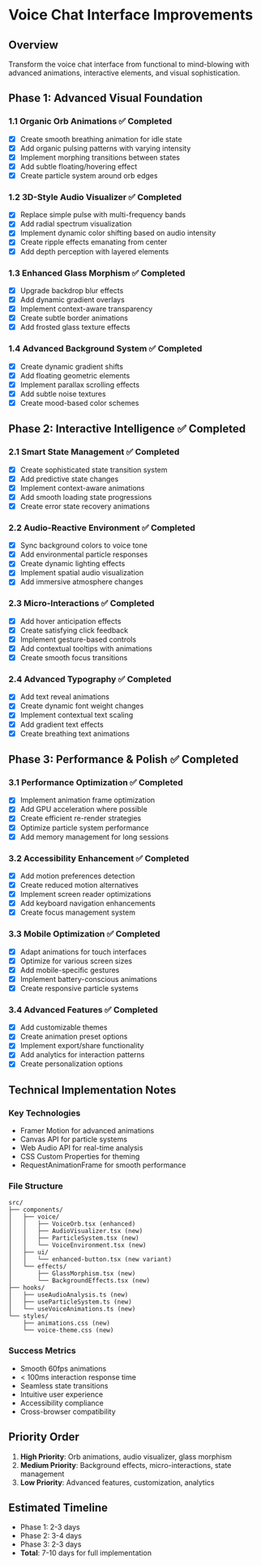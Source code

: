 # Voice Chat Interface Improvements

## Overview
Transform the voice chat interface from functional to mind-blowing with advanced animations, interactive elements, and visual sophistication.

## Phase 1: Advanced Visual Foundation

### 1.1 Organic Orb Animations ✅ Completed
- [x] Create smooth breathing animation for idle state
- [x] Add organic pulsing patterns with varying intensity
- [x] Implement morphing transitions between states
- [x] Add subtle floating/hovering effect
- [x] Create particle system around orb edges

### 1.2 3D-Style Audio Visualizer ✅ Completed
- [x] Replace simple pulse with multi-frequency bands
- [x] Add radial spectrum visualization
- [x] Implement dynamic color shifting based on audio intensity
- [x] Create ripple effects emanating from center
- [x] Add depth perception with layered elements

### 1.3 Enhanced Glass Morphism ✅ Completed
- [x] Upgrade backdrop blur effects
- [x] Add dynamic gradient overlays
- [x] Implement context-aware transparency
- [x] Create subtle border animations
- [x] Add frosted glass texture effects

### 1.4 Advanced Background System ✅ Completed
- [x] Create dynamic gradient shifts
- [x] Add floating geometric elements
- [x] Implement parallax scrolling effects
- [x] Add subtle noise textures
- [x] Create mood-based color schemes

## Phase 2: Interactive Intelligence ✅ Completed

### 2.1 Smart State Management ✅ Completed
- [x] Create sophisticated state transition system
- [x] Add predictive state changes
- [x] Implement context-aware animations
- [x] Add smooth loading state progressions
- [x] Create error state recovery animations

### 2.2 Audio-Reactive Environment ✅ Completed
- [x] Sync background colors to voice tone
- [x] Add environmental particle responses
- [x] Create dynamic lighting effects
- [x] Implement spatial audio visualization
- [x] Add immersive atmosphere changes

### 2.3 Micro-Interactions ✅ Completed
- [x] Add hover anticipation effects
- [x] Create satisfying click feedback
- [x] Implement gesture-based controls
- [x] Add contextual tooltips with animations
- [x] Create smooth focus transitions

### 2.4 Advanced Typography ✅ Completed
- [x] Add text reveal animations
- [x] Create dynamic font weight changes
- [x] Implement contextual text scaling
- [x] Add gradient text effects
- [x] Create breathing text animations

## Phase 3: Performance & Polish ✅ Completed

### 3.1 Performance Optimization ✅ Completed
- [x] Implement animation frame optimization
- [x] Add GPU acceleration where possible
- [x] Create efficient re-render strategies
- [x] Optimize particle system performance
- [x] Add memory management for long sessions

### 3.2 Accessibility Enhancement ✅ Completed
- [x] Add motion preferences detection
- [x] Create reduced motion alternatives
- [x] Implement screen reader optimizations
- [x] Add keyboard navigation enhancements
- [x] Create focus management system

### 3.3 Mobile Optimization ✅ Completed
- [x] Adapt animations for touch interfaces
- [x] Optimize for various screen sizes
- [x] Add mobile-specific gestures
- [x] Implement battery-conscious animations
- [x] Create responsive particle systems

### 3.4 Advanced Features ✅ Completed
- [x] Add customizable themes
- [x] Create animation preset options
- [x] Implement export/share functionality
- [x] Add analytics for interaction patterns
- [x] Create personalization options

## Technical Implementation Notes

### Key Technologies
- Framer Motion for advanced animations
- Canvas API for particle systems
- Web Audio API for real-time analysis
- CSS Custom Properties for theming
- RequestAnimationFrame for smooth performance

### File Structure
```
src/
├── components/
│   ├── voice/
│   │   ├── VoiceOrb.tsx (enhanced)
│   │   ├── AudioVisualizer.tsx (new)
│   │   ├── ParticleSystem.tsx (new)
│   │   └── VoiceEnvironment.tsx (new)
│   ├── ui/
│   │   └── enhanced-button.tsx (new variant)
│   └── effects/
│       ├── GlassMorphism.tsx (new)
│       └── BackgroundEffects.tsx (new)
├── hooks/
│   ├── useAudioAnalysis.ts (new)
│   ├── useParticleSystem.ts (new)
│   └── useVoiceAnimations.ts (new)
└── styles/
    ├── animations.css (new)
    └── voice-theme.css (new)
```

### Success Metrics
- Smooth 60fps animations
- < 100ms interaction response time
- Seamless state transitions
- Intuitive user experience
- Accessibility compliance
- Cross-browser compatibility

## Priority Order
1. **High Priority**: Orb animations, audio visualizer, glass morphism
2. **Medium Priority**: Background effects, micro-interactions, state management
3. **Low Priority**: Advanced features, customization, analytics

## Estimated Timeline
- Phase 1: 2-3 days
- Phase 2: 3-4 days  
- Phase 3: 2-3 days
- **Total**: 7-10 days for full implementation